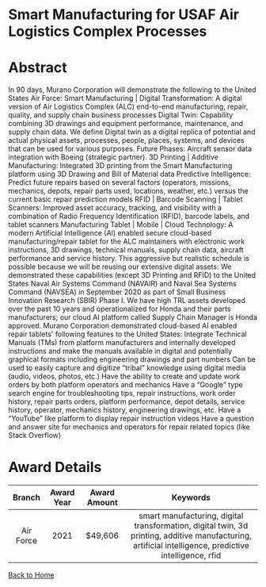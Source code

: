 
Smart Manufacturing for USAF Air Logistics Complex Processes
============================================================

# Abstract


In 90 days, Murano Corporation will demonstrate the following to the United States Air Force: Smart Manufacturing | Digital Transformation: A digital version of Air Logistics Complex (ALC) end-to-end manufacturing, repair, quality, and supply chain business processes Digital Twin: Capability combining 3D drawings and equipment performance, maintenance, and supply chain data. We define Digital twin as a digital replica of potential and actual physical assets, processes, people, places, systems, and devices that can be used for various purposes. Future Phases: Aircraft sensor data integration with Boeing (strategic partner). 3D Printing | Additive Manufacturing: Integrated 3D printing from the Smart Manufacturing platform using 3D Drawing and Bill of Material data Predictive Intelligence: Predict future repairs based on several factors (operators, missions, mechanics, depots, repair parts used, locations, weather, etc.) versus the current basic repair prediction models RFID | Barcode Scanning | Tablet Scanners: Improved asset accuracy, tracking, and visibility with a combination of Radio Frequency Identification (RFID), barcode labels, and tablet scanners Manufacturing Tablet | Mobile | Cloud Technology: A modern Artificial Intelligence (AI) enabled secure cloud-based manufacturing/repair tablet for the ALC maintainers with electronic work instructions, 3D drawings, technical manuals, supply chain data, aircraft performance and service history. This aggressive but realistic schedule is possible because we will be reusing our extensive digital assets: We demonstrated these capabilities (except 3D Printing and RFID) to the United States Naval Air Systems Command (NAVAIR) and Naval Sea Systems Command (NAVSEA) in September 2020 as part of Small Business Innovation Research (SBIR) Phase I. We have high TRL assets developed over the past 10 years and operationalized for Honda and their parts manufacturers; our cloud AI platform called Supply Chain Manager is Honda approved. Murano Corporation demonstrated cloud-based AI enabled repair tablets' following features to the United States: Integrate Technical Manuals (TMs) from platform manufacturers and internally developed instructions and make the manuals available in digital and potentially graphical formats including engineering drawings and part numbers Can be used to easily capture and digitize “tribal” knowledge using digital media (audio, videos, photos, etc.) Have the ability to create and update work orders by both platform operators and mechanics Have a “Google” type search engine for troubleshooting tips, repair instructions, work order history, repair parts orders, platform performance, depot details, service history, operator, mechanics history, engineering drawings, etc. Have a “YouTube” like platform to display repair instruction videos Have a question and answer site for mechanics and operators for repair related topics (like Stack Overflow)  

# Award Details

|Branch|Award Year|Award Amount|Keywords|
| :---: | :---: | :---: | :---: |
|Air Force|2021|$49,606|smart manufacturing, digital transformation, digital twin, 3d printing, additive manufacturing, artificial intelligence, predictive intelligence, rfid|
  
  


[Back to Home](https://github.com/chrischow/dod_sbir_awards#1605)